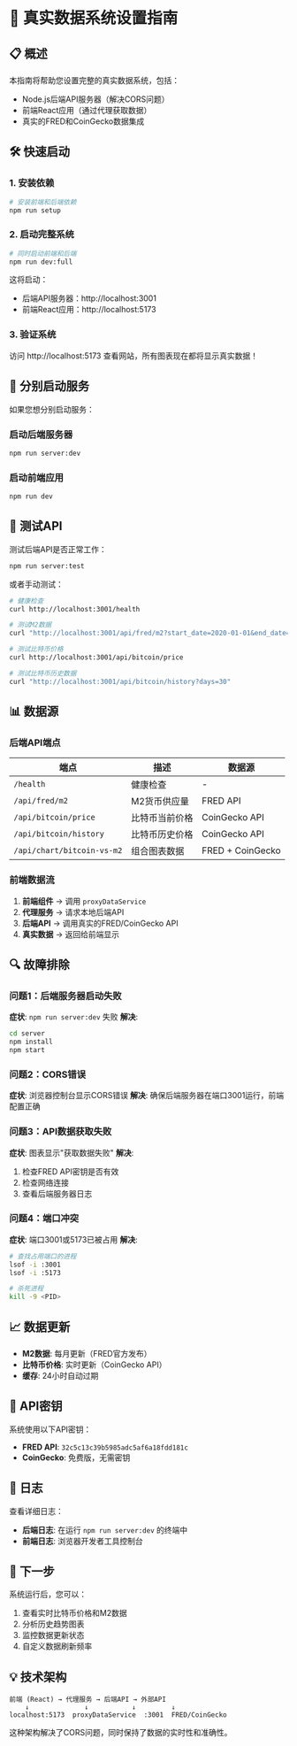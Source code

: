 # 🚀 真实数据系统设置指南

## 📋 概述

本指南将帮助您设置完整的真实数据系统，包括：
- Node.js后端API服务器（解决CORS问题）
- 前端React应用（通过代理获取数据）
- 真实的FRED和CoinGecko数据集成

## 🛠️ 快速启动

### 1. 安装依赖

```bash
# 安装前端和后端依赖
npm run setup
```

### 2. 启动完整系统

```bash
# 同时启动前端和后端
npm run dev:full
```

这将启动：
- 后端API服务器：http://localhost:3001
- 前端React应用：http://localhost:5173

### 3. 验证系统

访问 http://localhost:5173 查看网站，所有图表现在都将显示真实数据！

## 🔧 分别启动服务

如果您想分别启动服务：

### 启动后端服务器
```bash
npm run server:dev
```

### 启动前端应用
```bash
npm run dev
```

## 🧪 测试API

测试后端API是否正常工作：

```bash
npm run server:test
```

或者手动测试：

```bash
# 健康检查
curl http://localhost:3001/health

# 测试M2数据
curl "http://localhost:3001/api/fred/m2?start_date=2020-01-01&end_date=2024-12-31"

# 测试比特币价格
curl http://localhost:3001/api/bitcoin/price

# 测试比特币历史数据
curl "http://localhost:3001/api/bitcoin/history?days=30"
```

## 📊 数据源

### 后端API端点

| 端点 | 描述 | 数据源 |
|------|------|--------|
| `/health` | 健康检查 | - |
| `/api/fred/m2` | M2货币供应量 | FRED API |
| `/api/bitcoin/price` | 比特币当前价格 | CoinGecko API |
| `/api/bitcoin/history` | 比特币历史价格 | CoinGecko API |
| `/api/chart/bitcoin-vs-m2` | 组合图表数据 | FRED + CoinGecko |

### 前端数据流

1. **前端组件** → 调用 `proxyDataService`
2. **代理服务** → 请求本地后端API
3. **后端API** → 调用真实的FRED/CoinGecko API
4. **真实数据** → 返回给前端显示

## 🔍 故障排除

### 问题1：后端服务器启动失败
**症状**: `npm run server:dev` 失败
**解决**: 
```bash
cd server
npm install
npm start
```

### 问题2：CORS错误
**症状**: 浏览器控制台显示CORS错误
**解决**: 确保后端服务器在端口3001运行，前端配置正确

### 问题3：API数据获取失败
**症状**: 图表显示"获取数据失败"
**解决**: 
1. 检查FRED API密钥是否有效
2. 检查网络连接
3. 查看后端服务器日志

### 问题4：端口冲突
**症状**: 端口3001或5173已被占用
**解决**: 
```bash
# 查找占用端口的进程
lsof -i :3001
lsof -i :5173

# 杀死进程
kill -9 <PID>
```

## 📈 数据更新

- **M2数据**: 每月更新（FRED官方发布）
- **比特币价格**: 实时更新（CoinGecko API）
- **缓存**: 24小时自动过期

## 🔐 API密钥

系统使用以下API密钥：
- **FRED API**: `32c5c13c39b5985adc5af6a18fdd181c`
- **CoinGecko**: 免费版，无需密钥

## 📝 日志

查看详细日志：
- **后端日志**: 在运行 `npm run server:dev` 的终端中
- **前端日志**: 浏览器开发者工具控制台

## 🎯 下一步

系统运行后，您可以：
1. 查看实时比特币价格和M2数据
2. 分析历史趋势图表
3. 监控数据更新状态
4. 自定义数据刷新频率

## 💡 技术架构

```
前端 (React) → 代理服务 → 后端API → 外部API
    ↓              ↓           ↓         ↓
localhost:5173  proxyDataService  :3001  FRED/CoinGecko
```

这种架构解决了CORS问题，同时保持了数据的实时性和准确性。
